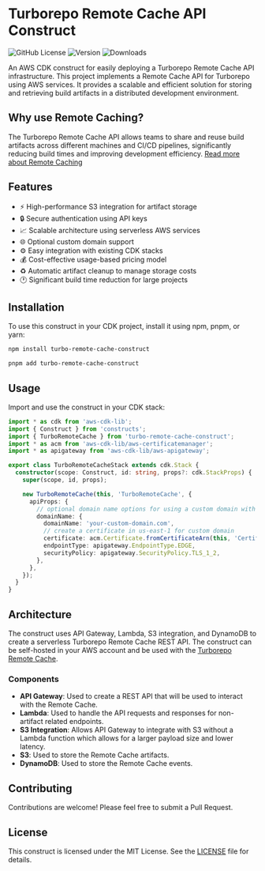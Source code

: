 # Turborepo Remote Cache API Construct

![GitHub License](https://img.shields.io/github/license/aryasaatvik/turbo-remote-cache-aws)
![Version](https://img.shields.io/badge/version-0.1.2-blue)
![Downloads](https://img.shields.io/npm/dt/turbo-remote-cache-construct)

An AWS CDK construct for easily deploying a Turborepo Remote Cache API infrastructure. This project implements a Remote Cache API for Turborepo using AWS services. It provides a scalable and efficient solution for storing and retrieving build artifacts in a distributed development environment.

## Why use Remote Caching?

The Turborepo Remote Cache API allows teams to share and reuse build artifacts across different machines and CI/CD pipelines, significantly reducing build times and improving development efficiency. [Read more about Remote Caching](https://turbo.build/repo/docs/core-concepts/remote-caching)

## Features

- :zap: High-performance S3 integration for artifact storage
- :lock: Secure authentication using API keys
- :chart_with_upwards_trend: Scalable architecture using serverless AWS services
- :globe_with_meridians: Optional custom domain support
- :gear: Easy integration with existing CDK stacks
- :moneybag: Cost-effective usage-based pricing model
- :recycle: Automatic artifact cleanup to manage storage costs
- :clock1: Significant build time reduction for large projects

## Installation

To use this construct in your CDK project, install it using npm, pnpm, or yarn:

```bash
npm install turbo-remote-cache-construct
```

```bash
pnpm add turbo-remote-cache-construct
```

## Usage

Import and use the construct in your CDK stack:

```typescript
import * as cdk from 'aws-cdk-lib';
import { Construct } from 'constructs';
import { TurboRemoteCache } from 'turbo-remote-cache-construct';
import * as acm from 'aws-cdk-lib/aws-certificatemanager';
import * as apigateway from 'aws-cdk-lib/aws-apigateway';

export class TurboRemoteCacheStack extends cdk.Stack {
  constructor(scope: Construct, id: string, props?: cdk.StackProps) {
    super(scope, id, props);

    new TurboRemoteCache(this, 'TurboRemoteCache', {
      apiProps: {
        // optional domain name options for using a custom domain with API Gateway
        domainName: {
          domainName: 'your-custom-domain.com',
          // create a certificate in us-east-1 for custom domain
          certificate: acm.Certificate.fromCertificateArn(this, 'Certificate', 'arn:aws:acm:us-east-1:123456789012:certificate/12345678-1234-1234-1234-123456789012'),
          endpointType: apigateway.EndpointType.EDGE,
          securityPolicy: apigateway.SecurityPolicy.TLS_1_2,
        },
      },
    });
  }
}
```

## Architecture

The construct uses API Gateway, Lambda, S3 integration, and DynamoDB to create a serverless Turborepo Remote Cache REST API. The construct can be self-hosted in your AWS account and be used with the [Turborepo Remote Cache](https://turbo.build/repo/docs/core-concepts/remote-caching#self-hosting).

### Components

- **API Gateway**: Used to create a REST API that will be used to interact with the Remote Cache.
- **Lambda**: Used to handle the API requests and responses for non-artifact related endpoints.
- **S3 Integration**: Allows API Gateway to integrate with S3 without a Lambda function which allows for a larger payload size and lower latency.
- **S3**: Used to store the Remote Cache artifacts.
- **DynamoDB**: Used to store the Remote Cache events.

## Contributing

Contributions are welcome! Please feel free to submit a Pull Request.

## License

This construct is licensed under the MIT License. See the [LICENSE](./LICENSE) file for details.
